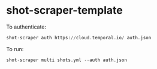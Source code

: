 # shot-scraper-template

To authenticate:

```python
shot-scraper auth https://cloud.temporal.io/ auth.json
```

To run:

```python
shot-scraper multi shots.yml --auth auth.json
```